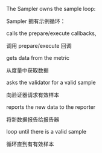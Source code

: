 The Sampler owns the sample loop:

Sampler 拥有示例循环：

calls the prepare/execute callbacks,

调用 prepare/execute 回调

gets data from the metric

从度量中获取数据

asks the validator for a valid sample

向验证器请求有效样本

reports the new data to the reporter

将新数据报告给报告器

loop until there is a valid sample

循环直到有有效样本